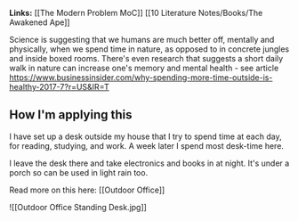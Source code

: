 **Links:** [[The Modern Problem MoC]] [[10 Literature Notes/Books/The Awakened Ape]]

Science is suggesting that we humans are much better off, mentally and physically, when we spend time in nature, as opposed to in concrete jungles and inside boxed rooms. There's even research that suggests a short daily walk in nature can increase one's memory and mental health - see article https://www.businessinsider.com/why-spending-more-time-outside-is-healthy-2017-7?r=US&IR=T

## How I'm applying this
I have set up a desk outside my house that I try to spend time at each day, for reading, studying, and work. A week later I spend most desk-time here.

I leave the desk there and take electronics and books in at night. It's under a porch so can be used in light rain too.

Read more on this here:
[[Outdoor Office]]


![[Outdoor Office Standing Desk.jpg]]
